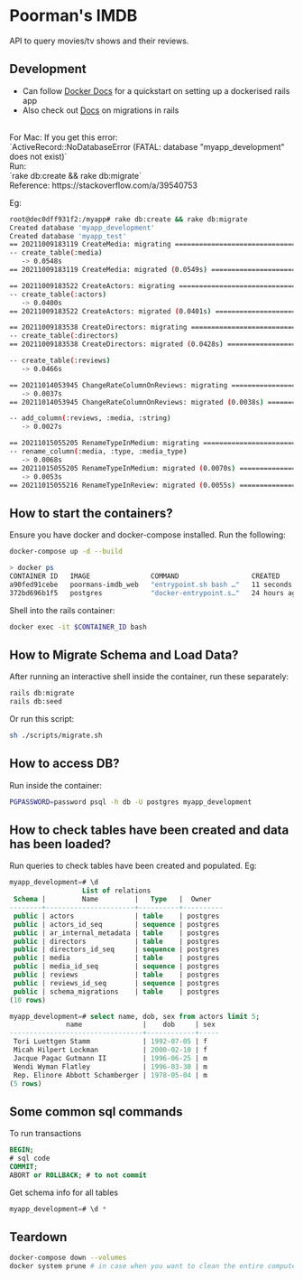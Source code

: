 # Poorman's IMDB
API to query movies/tv shows and their reviews.

## Development
- Can follow [Docker Docs](https://docs.docker.com/samples/rails/) for a quickstart on setting up a dockerised rails app <br/>
- Also check out [Docs](https://guides.rubyonrails.org/active_record_migrations.html) on migrations in rails <br/>
<br/>
For Mac:
If you get this error: <br/>
`ActiveRecord::NoDatabaseError (FATAL:  database "myapp_development" does not exist)` <br/>
Run: <br/>
`rake db:create && rake db:migrate` <br/>
Reference: https://stackoverflow.com/a/39540753 <br/>

Eg: <br/>
```bash
root@dec0dff931f2:/myapp# rake db:create && rake db:migrate
Created database 'myapp_development'
Created database 'myapp_test'
== 20211009183119 CreateMedia: migrating ======================================
-- create_table(:media)
   -> 0.0548s
== 20211009183119 CreateMedia: migrated (0.0549s) =============================

== 20211009183522 CreateActors: migrating =====================================
-- create_table(:actors)
   -> 0.0400s
== 20211009183522 CreateActors: migrated (0.0401s) ============================

== 20211009183538 CreateDirectors: migrating ==================================
-- create_table(:directors)
== 20211009183538 CreateDirectors: migrated (0.0428s) =========================

-- create_table(:reviews)
   -> 0.0466s

== 20211014053945 ChangeRateColumnOnReviews: migrating ========================
   -> 0.0037s
== 20211014053945 ChangeRateColumnOnReviews: migrated (0.0038s) ===============

-- add_column(:reviews, :media, :string)
   -> 0.0027s

== 20211015055205 RenameTypeInMedium: migrating ===============================
-- rename_column(:media, :type, :media_type)
   -> 0.0068s
== 20211015055205 RenameTypeInMedium: migrated (0.0070s) ======================
   -> 0.0053s
== 20211015055216 RenameTypeInReview: migrated (0.0055s) ======================
```
## How to start the containers?

Ensure you have docker and docker-compose installed. Run the following:

```bash
docker-compose up -d --build
```

```bash
> docker ps
CONTAINER ID   IMAGE               COMMAND                  CREATED          STATUS         PORTS                    NAMES
a90fed91cebe   poormans-imdb_web   "entrypoint.sh bash …"   11 seconds ago   Up 8 seconds   0.0.0.0:3000->3000/tcp   poormans-imdb-web-1
372bd696b1f5   postgres            "docker-entrypoint.s…"   24 hours ago     Up 9 seconds   5432/tcp                 poormans-imdb-db-1
```

Shell into the rails container:

```bash
docker exec -it $CONTAINER_ID bash
```

## How to Migrate Schema and Load Data?

After running an interactive shell inside the container, run these separately:

```bash
rails db:migrate
rails db:seed
```

Or run this script:
```bash
sh ./scripts/migrate.sh
```

## How to access DB?

Run inside the container:

```bash
PGPASSWORD=password psql -h db -U postgres myapp_development
```

## How to check tables have been created and data has been loaded?

Run queries to check tables have been created and populated. Eg:

```sql
myapp_development=# \d
                  List of relations
 Schema |         Name         |   Type   |  Owner
--------+----------------------+----------+----------
 public | actors               | table    | postgres
 public | actors_id_seq        | sequence | postgres
 public | ar_internal_metadata | table    | postgres
 public | directors            | table    | postgres
 public | directors_id_seq     | sequence | postgres
 public | media                | table    | postgres
 public | media_id_seq         | sequence | postgres
 public | reviews              | table    | postgres
 public | reviews_id_seq       | sequence | postgres
 public | schema_migrations    | table    | postgres
(10 rows)

myapp_development=# select name, dob, sex from actors limit 5;
              name               |    dob     | sex 
---------------------------------+------------+-----
 Tori Luettgen Stamm             | 1992-07-05 | f
 Micah Hilpert Lockman           | 2000-02-10 | f
 Jacque Pagac Gutmann II         | 1996-06-25 | m
 Wendi Wyman Flatley             | 1996-03-30 | m
 Rep. Elinore Abbott Schamberger | 1978-05-04 | m
(5 rows)
```


## Some common sql commands

To run transactions

```sql
BEGIN;
# sql code
COMMIT;
ABORT or ROLLBACK; # to not commit
```

Get schema info for all tables

```sql
myapp_development=# \d *
```



## Teardown

```bash
docker-compose down --volumes
docker system prune # in case when you want to clean the entire computer
```
